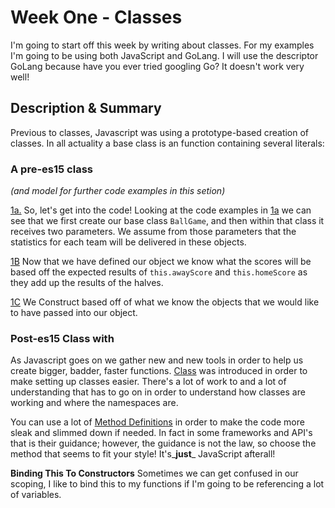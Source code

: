 # Week One - Classes

I'm going to start off this week by writing about classes.  For my examples I'm going to be using both JavaScript and GoLang.  I will use the descriptor GoLang because have you ever tried googling Go?  It doesn't work very well!

## Description & Summary

Previous to classes, Javascript was using a prototype-based creation of classes.  In all actuality a base class is an function containing several literals:

### A pre-es15 class
*(and model for further code examples in this setion)*

[1a.](1a)  So, let's get into the code!  Looking at the code examples in [1a](1a) we can see that we first create our base class `BallGame`, and then within that class it receives two parameters.  We assume from those parameters that the statistics for each team will be delivered in these objects.

[1B](1b)  Now that we have defined our object we know what the scores will be based off the expected results of `this.awayScore` and `this.homeScore` as they add up the results of the halves.

[1C](1c)  We Construct based off of what we know the objects that we would like to have passed into our object.

### Post-es15 Class with
As Javascript goes on we gather new and new tools in order to help us create bigger, badder, faster functions.  [Class](https://developer.mozilla.org/en-US/docs/Web/JavaScript/Reference/Classes) was introduced in order to make setting up classes easier.  There's a lot of work to and a lot of understanding that has to go on in order to understand how classes are working and where the namespaces are.

You can use a lot of [Method Definitions](https://developer.mozilla.org/en-US/docs/Web/JavaScript/Reference/Classes#Class_body_and_method_definitions) in order to make the code more sleak and slimmed down if needed.  In fact in some frameworks and API's that is their guidance; however, the guidance is not the law, so choose the method that seems to fit your style!  It's_**just**_ JavaScript afterall!

**Binding This To Constructors**
Sometimes we can get confused in our scoping, I like to bind this to my functions if I'm going to be referencing a lot of variables.

